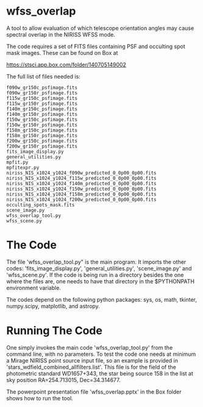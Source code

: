 # wfss_overlap
A tool to allow evaluation of which telescope orientation angles may cause spectral overlap in the NIRISS WFSS mode.

The code requires a set of FITS files containing PSF and occulting spot mask images.  These can be found on Box at

https://stsci.app.box.com/folder/140705149002

The full list of files needed is:

```
f090w_gr150c_psfimage.fits
f090w_gr150r_psfimage.fits
f115w_gr150c_psfimage.fits
f115w_gr150r_psfimage.fits
f140m_gr150c_psfimage.fits
f140m_gr150r_psfimage.fits
f150w_gr150c_psfimage.fits
f150w_gr150r_psfimage.fits
f158m_gr150c_psfimage.fits
f158m_gr150r_psfimage.fits
f200w_gr150c_psfimage.fits
f200w_gr150r_psfimage.fits
fits_image_display.py
general_utilities.py
mpfit.py
mpfitexpr.py
niriss_NIS_x1024_y1024_f090w_predicted_0_0p00_0p00.fits
niriss_NIS_x1024_y1024_f115w_predicted_0_0p00_0p00.fits
niriss_NIS_x1024_y1024_f140m_predicted_0_0p00_0p00.fits
niriss_NIS_x1024_y1024_f150w_predicted_0_0p00_0p00.fits
niriss_NIS_x1024_y1024_f158m_predicted_0_0p00_0p00.fits
niriss_NIS_x1024_y1024_f200w_predicted_0_0p00_0p00.fits
occulting_spots_mask.fits
scene_image.py
wfss_overlap_tool.py
wfss_scene.py
```
# The Code

The file 'wfss_overlap_tool.py" is the main program.  It imports the other codes: 'fits_image_display.py', 'general_utilities.py', 'scene_image.py' and 
'wfss_scene.py'.  If the code is being run in a directory besides the one where the files are, one needs to have that directory in the $PYTHONPATH 
environment variable.

The codes depend on the following python packages:  sys, os, math, tkinter, numpy.scipy, matplotlib, and astropy.

# Running The Code

One simply invokes the main code 'wfss_overlap_tool.py' from the command line, with no parameters.  To test the code one needs at minimum a Mirage 
NIRISS point source input file, so an example is provided in 'stars_wdfield_combined_allfilters.list'.  This file is for the field of the photometric
standard WD1657+343, the star being source 158 in the list at sky position RA=254.713015, Dec=34.314677.

The powerpoint presentation file 'wfss_overlap.pptx' in the Box folder shows how to run the tool.
